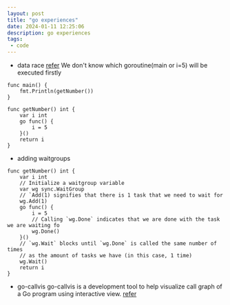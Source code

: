 ```yaml
---
layout: post
title: "go experiences"
date: 2024-01-11 12:25:06
description: go experiences 
tags:
 - code
---
```


- data race 
[refer](https://www.sohamkamani.com/golang/data-races/?utm_content=cmp-true)
We don't know which goroutine(main or i=5) will be executed firstly
```
func main() {
	fmt.Println(getNumber())
}

func getNumber() int {
	var i int
	go func() {
		i = 5
	}()
	return i
}
```

- adding waitgroups
```
func getNumber() int {
	var i int
	// Initialize a waitgroup variable
	var wg sync.WaitGroup
	// `Add(1) signifies that there is 1 task that we need to wait for
	wg.Add(1)
	go func() {
		i = 5
		// Calling `wg.Done` indicates that we are done with the task we are waiting fo
		wg.Done()
	}()
	// `wg.Wait` blocks until `wg.Done` is called the same number of times
	// as the amount of tasks we have (in this case, 1 time)
	wg.Wait()
	return i
}

```

- go-callvis
go-callvis is a development tool to help visualize call graph of a Go program using interactive view.
[refer](https://github.com/ondrajz/go-callvis)
